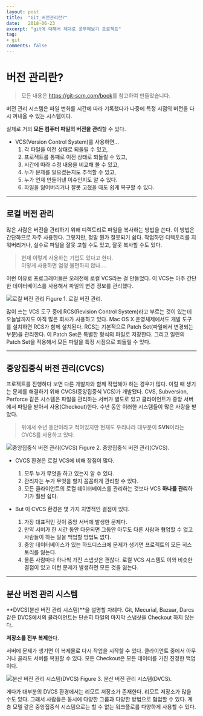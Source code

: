 ```yaml
---
layout: post
title:  "Git_버전관리란?"
date:   2018-06-23
excerpt: "git에 대해서 제대로 공부해보기 프로젝트"
tag:
- git
comments: false
---
```


**버전 관리란?**
===

> 모든 내용은 <https://git-scm.com/book>를 참고하여 만들었습니다.

버전 관리 시스템은 파일 변화를 시간에 따라 기록했다가 나중에 특정 시점의 버전을 다시 꺼내올 수 있는 시스템이다.

실제로 거의 **모든 컴퓨터 파일의 버전을 관리**할 수 있다.

- VCS(Version Control System)를 사용하면...
    1. 각 파일을 이전 상태로 되돌릴 수 있고,
    2. 프로젝트를 통째로 이전 상태로 되돌릴 수 있고,
    3. 시간에 따라 수정 내용을 비교해 볼 수 있고,
    4. 누가 문제를 일으켰는지도 추적할 수 있고,
    5. 누가 언제 만들어낸 이슈인지도 알 수 있다.
    6. 파일을 잃어버리거나 잘못 고쳤을 때도 쉽게 복구할 수 있다.

---

## 로컬 버전 관리

많은 사람은 버전을 관리하기 위해 디렉토리로 파일을 복사하는 방법을 쓴다. 이 방법은 간단하므로 자주 사용한다. 그렇지만, 정말 뭔가 잘못되기 쉽다. 작업하던 디렉토리를 지워버리거나, 실수로 파일을 잘못 고칠 수도 있고, 잘못 복사할 수도 있다.

> 현재 이렇게 사용하는 기업도 있다고 한다.<br>
> 이렇게 사용하면 엄청 불편하지 않나....

이런 이유로 프로그래머들은 오래전에 로컬 VCS라는 걸 만들었다. 이 VCS는 아주 간단한 데이터베이스를 사용해서 파일의 변경 정보를 관리했다.

![로컬 버전 관리](https://git-scm.com/book/en/v2/images/local.png)
Figure 1. 로컬 버전 관리.

많이 쓰는 VCS 도구 중에 RCS(Revision Control System)라고 부르는 것이 있는데 오늘날까지도 아직 많은 회사가 사용하고 있다. Mac OS X 운영체제에서도 개발 도구를 설치하면 RCS가 함께 설치된다. RCS는 기본적으로 Patch Set(파일에서 변경되는 부분)을 관리한다. 이 Patch Set은 특별한 형식의 파일로 저장한다. 그리고 일련의 Patch Set을 적용해서 모든 파일을 특정 시점으로 되돌릴 수 있다.

---

## 중앙집중식 버전 관리(CVCS)
프로젝트를 진행하다 보면 다른 개발자와 함께 작업해야 하는 경우가 많다. 이럴 때 생기는 문제를 해결하기 위해 CVCS(중앙집중식 VCS)가 개발됐다. CVS, Subversion, Perforce 같은 시스템은 파일을 관리하는 서버가 별도로 있고 클라이언트가 중앙 서버에서 파일을 받아서 사용(Checkout)한다. 수년 동안 이러한 시스템들이 많은 사랑을 받았다.

> 위에서 수년 동안이라고 적혀있지만 현재도 우리나라 대부분이 **SVN**이라는 CVCS를 사용하고 있다.

![중앙집중식 버전 관리(CVCS)](https://git-scm.com/book/en/v2/images/centralized.png)
Figure 2. 중앙집중식 버전 관리(CVCS).

- CVCS 환경은 로컬 VCS에 비해 장점이 많다.
    1. 모두 누가 무엇을 하고 있는지 알 수 있다. 
    2. 관리자는 누가 무엇을 할지 꼼꼼하게 관리할 수 있다.
    3. 모든 클라이언트의 로컬 데이터베이스를 관리하는 것보다 VCS **하나를 관리**하기가 훨씬 쉽다.

- But 이 CVCS 환경은 몇 가지 치명적인 결점이 있다.
    1. 가장 대표적인 것이 중앙 서버에 발생한 문제다.
    2. 만약 서버가 한 시간 동안 다운되면 그동안 아무도 다른 사람과 협업할 수 없고 사람들이 하는 일을 백업할 방법도 없다.
    3. 중앙 데이터베이스가 있는 하드디스크에 문제가 생기면 프로젝트의 모든 히스토리를 잃는다.
    4. 물론 사람마다 하나씩 가진 스냅샷은 괜찮다. 로컬 VCS 시스템도 이와 비슷한 결점이 있고 이런 문제가 발생하면 모든 것을 잃는다.

---

## **분산 버전 관리 시스템**
**DVCS(분산 버전 관리 시스템)**을 설명할 차례다. Git, Mecurial, Bazaar, Darcs 같은 DVCS에서의 클라이언트는 단순히 파일의 마지막 스냅샷을 Checkout 하지 않는다.

 **저장소를 전부 복제**한다.

서버에 문제가 생기면 이 복제물로 다시 작업을 시작할 수 있다. 클라이언트 중에서 아무거나 골라도 서버를 복원할 수 있다. 모든 Checkout은 모든 데이터를 가진 진정한 백업이다.

![분산 버전 관리 시스템(DVCS)](https://git-scm.com/book/en/v2/images/distributed.png)
Figure 3. 분산 버전 관리 시스템(DVCS).

게다가 대부분의 DVCS 환경에서는 리모트 저장소가 존재한다. 리모트 저장소가 많을 수도 있다. 그래서 사람들은 동시에 다양한 그룹과 다양한 방법으로 협업할 수 있다. 계층 모델 같은 중앙집중식 시스템으로는 할 수 없는 워크플로를 다양하게 사용할 수 있다.